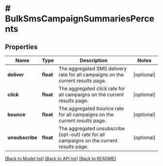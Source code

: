 # # BulkSmsCampaignSummariesPercents

## Properties

Name | Type | Description | Notes
------------ | ------------- | ------------- | -------------
**deliver** | **float** | The aggregated SMS delivery rate for all campaigns on the current results page. | [optional]
**click** | **float** | The aggregated click rate for all campaigns on the current results page. | [optional]
**bounce** | **float** | The aggregated bounce rate for all campaigns on the current results page. | [optional]
**unsubscribe** | **float** | The aggregated unsubscribe (opt-out) rate for all campaigns on the current results page. | [optional]

[[Back to Model list]](../../README.md#models) [[Back to API list]](../../README.md#endpoints) [[Back to README]](../../README.md)
